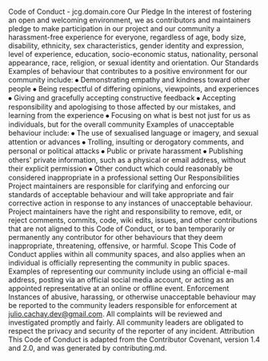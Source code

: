 Code of Conduct - jcg.domain.core
Our Pledge
In the interest of fostering an open and welcoming environment, we as
contributors and maintainers pledge to make participation in our project and
our community a harassment-free experience for everyone, regardless of age, body
size, disability, ethnicity, sex characteristics, gender identity and expression,
level of experience, education, socio-economic status, nationality, personal
appearance, race, religion, or sexual identity and orientation.
Our Standards
Examples of behaviour that contributes to a positive environment for our
community include:
⦁	Demonstrating empathy and kindness toward other people
⦁	Being respectful of differing opinions, viewpoints, and experiences
⦁	Giving and gracefully accepting constructive feedback
⦁	Accepting responsibility and apologising to those affected by our mistakes,
and learning from the experience
⦁	Focusing on what is best not just for us as individuals, but for the
overall community
Examples of unacceptable behaviour include:
⦁	The use of sexualised language or imagery, and sexual attention or advances
⦁	Trolling, insulting or derogatory comments, and personal or political attacks
⦁	Public or private harassment
⦁	Publishing others' private information, such as a physical or email
address, without their explicit permission
⦁	Other conduct which could reasonably be considered inappropriate in a
professional setting
Our Responsibilities
Project maintainers are responsible for clarifying and enforcing our standards of
acceptable behaviour and will take appropriate and fair corrective action in
response to any instances of unacceptable behaviour.
Project maintainers have the right and responsibility to remove, edit, or reject
comments, commits, code, wiki edits, issues, and other contributions that are
not aligned to this Code of Conduct, or to ban
temporarily or permanently any contributor for other behaviours that they deem
inappropriate, threatening, offensive, or harmful.
Scope
This Code of Conduct applies within all community spaces, and also applies when
an individual is officially representing the community in public spaces.
Examples of representing our community include using an official e-mail address,
posting via an official social media account, or acting as an appointed
representative at an online or offline event.
Enforcement
Instances of abusive, harassing, or otherwise unacceptable behaviour may be
reported to the community leaders responsible for enforcement at julio.cachay.dev@gmail.com.
All complaints will be reviewed and investigated promptly and fairly.
All community leaders are obligated to respect the privacy and security of the
reporter of any incident.
Attribution
This Code of Conduct is adapted from the Contributor Covenant, version
1.4 and
2.0,
and was generated by contributing.md.
